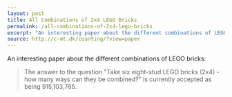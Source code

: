 ```yaml
---
layout: post
title: All Combinations of 2x4 LEGO Bricks
permalink: /all-combinations-of-2x4-lego-bricks
excerpt: "An interesting paper about the different combinations of LEGO bricks."
source: http://c-mt.dk/counting/?view=paper
---
```


An interesting paper about the different combinations of LEGO bricks:

> The answer to the question "Take six eight-stud LEGO bricks (2x4) - how many ways can they be combined?" is currently accepted as being 915,103,765.